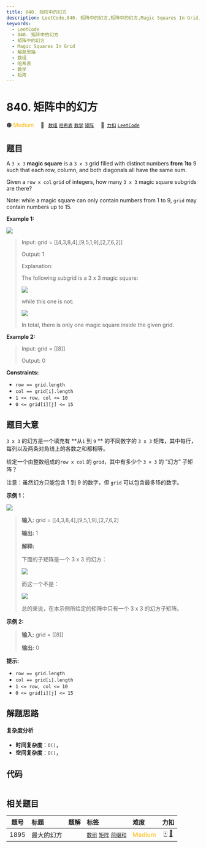 ```yaml
---
title: 840. 矩阵中的幻方
description: LeetCode,840. 矩阵中的幻方,矩阵中的幻方,Magic Squares In Grid,解题思路,数组,哈希表,数学,矩阵
keywords:
  - LeetCode
  - 840. 矩阵中的幻方
  - 矩阵中的幻方
  - Magic Squares In Grid
  - 解题思路
  - 数组
  - 哈希表
  - 数学
  - 矩阵
---
```


# 840. 矩阵中的幻方

🟠 <font color=#ffb800>Medium</font>&emsp; 🔖&ensp; [`数组`](/tag/array.md) [`哈希表`](/tag/hash-table.md) [`数学`](/tag/math.md) [`矩阵`](/tag/matrix.md)&emsp; 🔗&ensp;[`力扣`](https://leetcode.cn/problems/magic-squares-in-grid) [`LeetCode`](https://leetcode.com/problems/magic-squares-in-grid)

## 题目

A `3 x 3` **magic square** is a `3 x 3` grid filled with distinct numbers
**from** 1**to** 9 such that each row, column, and both diagonals all have the
same sum.

Given a `row x col` `grid` of integers, how many `3 x 3` magic square subgrids
are there?

Note: while a magic square can only contain numbers from 1 to 9, `grid` may
contain numbers up to 15.



**Example 1:**

![](https://assets.leetcode.com/uploads/2020/09/11/magic_main.jpg)

> Input: grid = [[4,3,8,4],[9,5,1,9],[2,7,6,2]]
> 
> Output: 1
> 
> Explanation:
> 
> The following subgrid is a 3 x 3 magic square:
> 
> ![](https://assets.leetcode.com/uploads/2020/09/11/magic_valid.jpg)
> 
> while this one is not:
> 
> ![](https://assets.leetcode.com/uploads/2020/09/11/magic_invalid.jpg)
> 
> In total, there is only one magic square inside the given grid.

**Example 2:**

> Input: grid = [[8]]
> 
> Output: 0

**Constraints:**

  * `row == grid.length`
  * `col == grid[i].length`
  * `1 <= row, col <= 10`
  * `0 <= grid[i][j] <= 15`


## 题目大意

`3 x 3` 的幻方是一个填充有 **从`1` 到 `9` ** 的不同数字的 `3 x 3` 矩阵，其中每行，每列以及两条对角线上的各数之和都相等。

给定一个由整数组成的`row x col` 的 `grid`，其中有多少个 `3 × 3` 的 “幻方” 子矩阵？

注意：虽然幻方只能包含 1 到 9 的数字，但 `grid` 可以包含最多15的数字。



**示例 1：**

![](https://assets.leetcode.com/uploads/2020/09/11/magic_main.jpg)

> 
> 
> 
> 
> 
> **输入:** grid = [[4,3,8,4],[9,5,1,9],[2,7,6,2]
> 
> **输出:** 1
> 
> **解释:**
> 
> 下面的子矩阵是一个 3 x 3 的幻方：
> 
> ![](https://assets.leetcode.com/uploads/2020/09/11/magic_valid.jpg)
> 
> 而这一个不是：
> 
> ![](https://assets.leetcode.com/uploads/2020/09/11/magic_invalid.jpg)
> 
> 总的来说，在本示例所给定的矩阵中只有一个 3 x 3 的幻方子矩阵。
> 
> 

**示例 2:**

> 
> 
> 
> 
> 
> **输入:** grid = [[8]]
> 
> **输出:** 0
> 
> 



**提示:**

  * `row == grid.length`
  * `col == grid[i].length`
  * `1 <= row, col <= 10`
  * `0 <= grid[i][j] <= 15`


## 解题思路

#### 复杂度分析

- **时间复杂度**：`O()`，
- **空间复杂度**：`O()`，

## 代码

```javascript

```

## 相关题目

<!-- prettier-ignore -->
| 题号 | 标题 | 题解 | 标签 | 难度 | 力扣 |
| :------: | :------ | :------: | :------ | :------ | :------: |
| 1895 | 最大的幻方 |  |  [`数组`](/tag/array.md) [`矩阵`](/tag/matrix.md) [`前缀和`](/tag/prefix-sum.md) | <font color=#ffb800>Medium</font> | [🀄️](https://leetcode.cn/problems/largest-magic-square) [🔗](https://leetcode.com/problems/largest-magic-square) |
